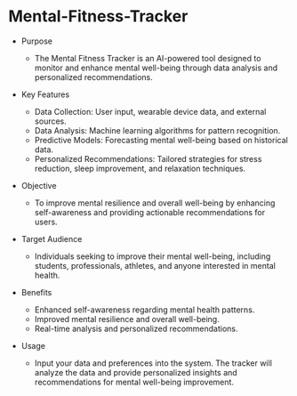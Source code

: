 # Mental-Fitness-Tracker

* Purpose
   * The Mental Fitness Tracker is an AI-powered tool designed to monitor and enhance mental well-being through data analysis and personalized recommendations.

* Key Features
   * Data Collection: User input, wearable device data, and external sources.
   * Data Analysis: Machine learning algorithms for pattern recognition.
   * Predictive Models: Forecasting mental well-being based on historical data.
   * Personalized Recommendations: Tailored strategies for stress reduction, sleep improvement, and relaxation techniques.
* Objective
   * To improve mental resilience and overall well-being by enhancing self-awareness and providing actionable recommendations for users.

* Target Audience
   * Individuals seeking to improve their mental well-being, including students, professionals, athletes, and anyone interested in mental health.

* Benefits
   * Enhanced self-awareness regarding mental health patterns.
   * Improved mental resilience and overall well-being.
   * Real-time analysis and personalized recommendations.
* Usage
   * Input your data and preferences into the system. The tracker will analyze the data and provide personalized insights and recommendations for mental well-being improvement.
